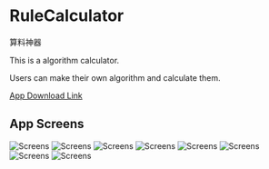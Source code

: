 # RuleCalculator
算料神器

This is a algorithm calculator.

Users can make their own algorithm and calculate them.

<a href="https://github.com/BlackGold-1989/RuleCalculator/blob/main/screens/app.apk">App Download Link</a>

## App Screens

![Screens](https://github.com/BlackGold-1989/RuleCalculator/blob/main/screens/project.JPEG?raw=true)
![Screens](https://github.com/BlackGold-1989/RuleCalculator/blob/main/screens/function.JPEG?raw=true)
![Screens](https://github.com/BlackGold-1989/RuleCalculator/blob/main/screens/share.JPEG?raw=true)
![Screens](https://github.com/BlackGold-1989/RuleCalculator/blob/main/screens/history.JPEG?raw=true)
![Screens](https://github.com/BlackGold-1989/RuleCalculator/blob/main/screens/profile.JPEG?raw=true)
![Screens](https://github.com/BlackGold-1989/RuleCalculator/blob/main/screens/privacy.JPEG?raw=true)
![Screens](https://github.com/BlackGold-1989/RuleCalculator/blob/main/screens/payment.JPEG?raw=true)
![Screens](https://github.com/BlackGold-1989/RuleCalculator/blob/main/screens/user_guide.JPEG?raw=true)
